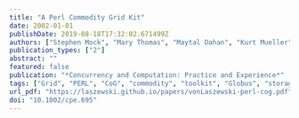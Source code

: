 ```yaml
---
title: "A Perl Commodity Grid Kit"
date: 2002-01-01
publishDate: 2019-08-18T17:32:02.671499Z
authors: ["Stephen Mock", "Mary Thomas", "Maytal Dahan", "Kurt Mueller", "Catherine Mills", "Gregor von Laszewski"]
publication_types: ["2"]
abstract: ""
featured: false
publication: "*Concurrency and Computation: Practice and Experience*"
tags: ["Grid", "PERL", "CoG", "commodity", "toolkit", "Globus", "storage resource broker", "SRB", "module", "portal", "middleware"]
url_pdf: "https://laszewski.github.io/papers/vonLaszewski-perl-cog.pdf"
doi: "10.1002/cpe.695"
---
```


